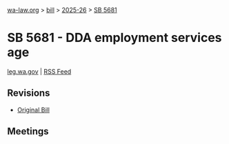 [wa-law.org](/) > [bill](/bill/) > [2025-26](/bill/2025-26/) > [SB 5681](/bill/2025-26/sb/5681/)

# SB 5681 - DDA employment services age
[leg.wa.gov](https://app.leg.wa.gov/billsummary?BillNumber=5681&Year=2025&Initiative=false) | [RSS Feed](./rss.xml)

## Revisions
* [Original Bill](1/)

## Meetings